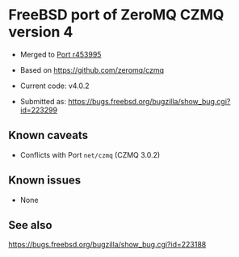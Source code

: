 # FreeBSD port of ZeroMQ CZMQ version 4

* Merged to [Port r453995](https://svnweb.freebsd.org/ports/head/net/czmq4/)

* Based on <https://github.com/zeromq/czmq>
* Current code: v4.0.2
* Submitted as: <https://bugs.freebsd.org/bugzilla/show_bug.cgi?id=223299>

## Known caveats

* Conflicts with Port `net/czmq` (CZMQ 3.0.2)

## Known issues

* None

## See also

<https://bugs.freebsd.org/bugzilla/show_bug.cgi?id=223188>
